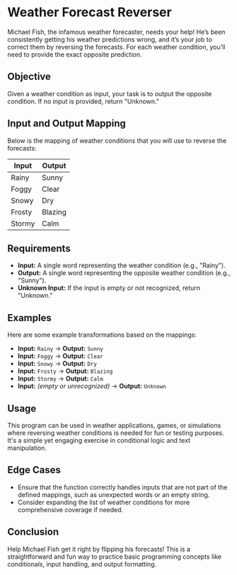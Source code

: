 # Weather Forecast Reverser

Michael Fish, the infamous weather forecaster, needs your help! He’s been consistently getting his weather predictions wrong, and it’s your job to correct them by reversing the forecasts. For each weather condition, you’ll need to provide the exact opposite prediction.

## Objective

Given a weather condition as input, your task is to output the opposite condition. If no input is provided, return "Unknown."

## Input and Output Mapping

Below is the mapping of weather conditions that you will use to reverse the forecasts:

| Input   | Output  |
|---------|---------|
| Rainy   | Sunny   |
| Foggy   | Clear   |
| Snowy   | Dry     |
| Frosty  | Blazing |
| Stormy  | Calm    |

## Requirements

- **Input:** A single word representing the weather condition (e.g., "Rainy").
- **Output:** A single word representing the opposite weather condition (e.g., "Sunny").
- **Unknown Input:** If the input is empty or not recognized, return "Unknown."

## Examples

Here are some example transformations based on the mappings:

- **Input:** `Rainy` → **Output:** `Sunny`
- **Input:** `Foggy` → **Output:** `Clear`
- **Input:** `Snowy` → **Output:** `Dry`
- **Input:** `Frosty` → **Output:** `Blazing`
- **Input:** `Stormy` → **Output:** `Calm`
- **Input:** *(empty or unrecognized)* → **Output:** `Unknown`

## Usage

This program can be used in weather applications, games, or simulations where reversing weather conditions is needed for fun or testing purposes. It's a simple yet engaging exercise in conditional logic and text manipulation.

## Edge Cases

- Ensure that the function correctly handles inputs that are not part of the defined mappings, such as unexpected words or an empty string.
- Consider expanding the list of weather conditions for more comprehensive coverage if needed.

## Conclusion

Help Michael Fish get it right by flipping his forecasts! This is a straightforward and fun way to practice basic programming concepts like conditionals, input handling, and output formatting.
